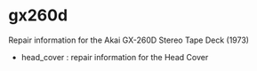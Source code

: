 # gx260d
Repair information for the Akai GX-260D Stereo Tape Deck (1973)

- head_cover : repair information for the Head Cover 

